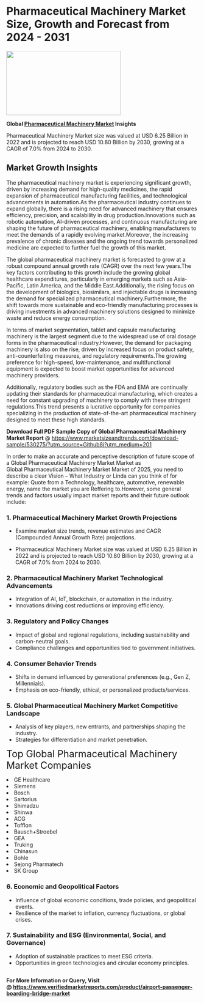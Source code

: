 <H1>Pharmaceutical Machinery Market Size, Growth and Forecast from 2024 - 2031</H1><img class="aligncenter size-medium wp-image-584254" src="https://thirdeyenews.in/wp-content/uploads/2024/09/Global-Market-Research-300x168.jpeg" alt="" width="300" height="168" /><p><strong>Global&nbsp;<a href="https://www.marketsizeandtrends.com/download-sample/530275/?utm_source=Github8j?utm_medium=201">Pharmaceutical Machinery Market</a> Insights</strong></p><p>Pharmaceutical Machinery Market size was valued at USD 6.25 Billion in 2022 and is projected to reach USD 10.80 Billion by 2030, growing at a CAGR of 7.0% from 2024 to 2030.</p><p><h2>Market Growth Insights</h2> <p>The pharmaceutical machinery market is experiencing significant growth, driven by increasing demand for high-quality medicines, the rapid expansion of pharmaceutical manufacturing facilities, and technological advancements in automation.As the pharmaceutical industry continues to expand globally, there is a rising need for advanced machinery that ensures efficiency, precision, and scalability in drug production.Innovations such as robotic automation, AI-driven processes, and continuous manufacturing are shaping the future of pharmaceutical machinery, enabling manufacturers to meet the demands of a rapidly evolving market.Moreover, the increasing prevalence of chronic diseases and the ongoing trend towards personalized medicine are expected to further fuel the growth of this market.</p> <p>The global pharmaceutical machinery market is forecasted to grow at a robust compound annual growth rate (CAGR) over the next few years.The key factors contributing to this growth include the growing global healthcare expenditures, particularly in emerging markets such as Asia-Pacific, Latin America, and the Middle East.Additionally, the rising focus on the development of biologics, biosimilars, and injectable drugs is increasing the demand for specialized pharmaceutical machinery.Furthermore, the shift towards more sustainable and eco-friendly manufacturing processes is driving investments in advanced machinery solutions designed to minimize waste and reduce energy consumption.</p> <p>In terms of market segmentation, tablet and capsule manufacturing machinery is the largest segment due to the widespread use of oral dosage forms in the pharmaceutical industry.However, the demand for packaging machinery is also on the rise, driven by increased focus on product safety, anti-counterfeiting measures, and regulatory requirements.The growing preference for high-speed, low-maintenance, and multifunctional equipment is expected to boost market opportunities for advanced machinery providers.</p> <p>Additionally, regulatory bodies such as the FDA and EMA are continually updating their standards for pharmaceutical manufacturing, which creates a need for constant upgrading of machinery to comply with these stringent regulations.This trend presents a lucrative opportunity for companies specializing in the production of state-of-the-art pharmaceutical machinery designed to meet these high standards.</p> <p><span class=""><strong>Download Full PDF Sample Copy of Global Pharmaceutical Machinery Market Report</strong> @ <a href="https://www.marketsizeandtrends.com/download-sample/530275/?utm_source=Github8j?utm_medium=201" target="_blank">https://www.marketsizeandtrends.com/download-sample/530275/?utm_source=Github8j?utm_medium=201</a></span></p><p>In order to make an accurate and perceptive description of future scope of a Global&nbsp;Pharmaceutical Machinery Market Market as Global&nbsp;Pharmaceutical Machinery Market Market of 2025, you need to describe a clear Vision &ndash; What Industry or Linda can you think of for example: Quote from a Technology, healthcare, automotive, renewable energy, name the market you are Reffering to.However, some general trends and factors usually impact market reports and their future outlook include:</p><h3>1.&nbsp;<strong>Pharmaceutical Machinery Market Growth Projections</strong></h3><ul><li>Examine market size trends, revenue estimates and CAGR (Compounded Annual Growth Rate) projections.</li><li><p>Pharmaceutical Machinery Market size was valued at USD 6.25 Billion in 2022 and is projected to reach USD 10.80 Billion by 2030, growing at a CAGR of 7.0% from 2024 to 2030.</p></li></ul><h3>2.&nbsp;<strong>Pharmaceutical Machinery Market Technological Advancements</strong></h3><ul><li>Integration of AI, IoT, blockchain, or automation in the industry.</li><li>Innovations driving cost reductions or improving efficiency.</li></ul><h3>3.&nbsp;<strong>Regulatory and Policy Changes</strong></h3><ul><li>Impact of global and regional regulations, including sustainability and carbon-neutral goals.</li><li>Compliance challenges and opportunities tied to government initiatives.</li></ul><h3>4.&nbsp;<strong>Consumer Behavior Trends</strong></h3><ul><li>Shifts in demand influenced by generational preferences (e.g., Gen Z, Millennials).</li><li>Emphasis on eco-friendly, ethical, or personalized products/services.</li></ul><h3>5.&nbsp;<strong>Global Pharmaceutical Machinery Market Competitive Landscape</strong></h3><ul><li>Analysis of key players, new entrants, and partnerships shaping the industry.</li><li>Strategies for differentiation and market penetration.</li></ul><p data-pm-slice="1 1 []"><span style="color: inherit; font-family: inherit; font-size: 25px;">Top Global Pharmaceutical Machinery Market Companies</span></p><div class="" data-test-id=""><p><li>GE Healthcare</li><li> Siemens</li><li> Bosch</li><li> Sartorius</li><li> Shimadzu</li><li> Shinwa</li><li> ACG</li><li> Tofflon</li><li> Bausch+Stroebel</li><li> GEA</li><li> Truking</li><li> Chinasun</li><li> Bohle</li><li> Sejong Pharmatech</li><li> SK Group</li></p></div><h3>6.&nbsp;<strong>Economic and Geopolitical Factors</strong></h3><ul><li>Influence of global economic conditions, trade policies, and geopolitical events.</li><li>Resilience of the market to inflation, currency fluctuations, or global crises.</li></ul><h3>7.&nbsp;<strong>Sustainability and ESG (Environmental, Social, and Governance)</strong></h3><ul><li>Adoption of sustainable practices to meet ESG criteria.</li><li>Opportunities in green technologies and circular economy principles.</li></ul><h2><strong style="font-size: 14px;">For More Information or Query, Visit @&nbsp;</strong><a style="background-color: #ffffff; font-size: 14px;" href="https://www.marketsizeandtrends.com/report/pharmaceutical-machinery-market/" target="_blank">https://www.verifiedmarketreports.com/product/airport-passenger-boarding-bridge-market</a></h2>